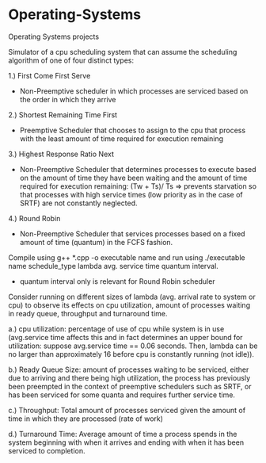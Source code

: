 # Operating-Systems
Operating Systems projects

Simulator of a cpu scheduling system that can assume the scheduling algorithm of one of four distinct types:

1.) First Come First Serve
  - Non-Preemptive scheduler in which processes are serviced based on the order in which they arrive
  
2.) Shortest Remaining Time First
  - Preemptive Scheduler that chooses to assign to the cpu that process with the least amount of time required for execution remaining
  
3.) Highest Response Ratio Next
  - Non-Preemptive Scheduler that determines processes to execute based on the amount of time they have been waiting and the amount of
    time required for execution remaining: (Tw + Ts)/ Ts => prevents starvation so that processes with high service times (low priority
    as in the case of SRTF) are not constantly neglected.
    
4.) Round Robin
  - Non-Preemptive Scheduler that services processes based on a fixed amount of time (quantum) in the FCFS fashion.

Compile using g++ *.cpp -o executable name and run using ./executable name schedule_type lambda avg. service time  quantum interval.
- quantum interval only is relevant for Round Robin scheduler

Consider running on different sizes of lambda (avg. arrival rate to system or cpu) to observe its effects on cpu utilization,
amount of processes waiting in ready queue, throughput and turnaround time.

  a.) cpu utilization: percentage of use of cpu while system is in use (avg.service time affects this and in fact determines an upper bound for utilization: suppose avg.service time == 0.06 seconds. Then, lambda can be no larger than approximately 16 before cpu is constantly running (not idle)).
      
  b.) Ready Queue Size: amount of processes waiting to be serviced, either due to arriving and there being high utilization, the process
      has previously been preempted in the context of preemptive schedulers such as SRTF, or has been serviced for some quanta and requires further service time.
      
  c.) Throughput: Total amount of processes serviced given the amount of time in which they are processed (rate of work)
  
  d.) Turnaround Time: Average amount of time a process spends in the system beginning with when it arrives and ending with when it has
      been serviced to completion.
